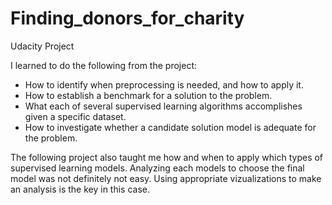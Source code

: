 # Finding_donors_for_charity
Udacity Project

I learned to do the following from the project:
* How to identify when preprocessing is needed, and how to apply it.
* How to establish a benchmark for a solution to the problem.
* What each of several supervised learning algorithms accomplishes given a specific dataset.
* How to investigate whether a candidate solution model is adequate for the problem.

The following project also taught me how and when to apply which types of supervised learning models.
Analyzing each models to choose the final model was not definitely not easy. 
Using appropriate vizualizations to make an analysis is the key in this case.
